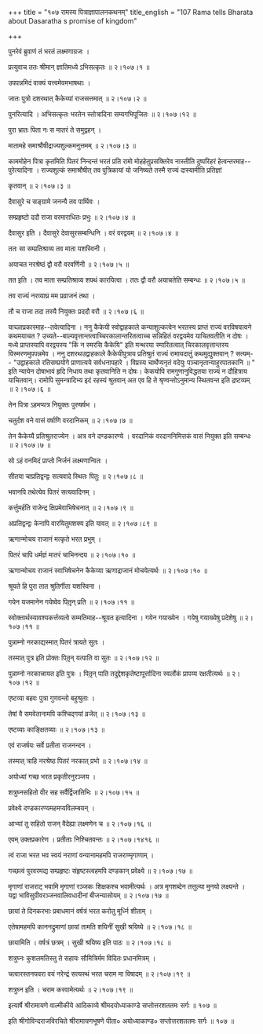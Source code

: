 +++
title = "१०७ रामस्य पित्राज्ञापालनकथनम्"
title_english = "107 Rama tells Bharata about Dasaratha s promise of kingdom"

+++


पुनरेवं ब्रुवाणं तं भरतं लक्ष्मणाग्रजः ।  

प्रत्युवाच ततः श्रीमान् ज्ञातिमध्ये ऽभिसत्कृतः  ॥  २।१०७।१  ॥   

उपपन्नमिदं वाक्यं यत्त्वमेवमभाषथाः ।  

जातः पुत्रो दशरथात् कैकेय्यां राजसत्तमात्  ॥  २।१०७।२  ॥   

पुनरित्यादि । अभिसत्कृतः भरतेन स्तोत्रादिना सम्यगभिपूजितः  ॥  २।१०७।१२
 ॥   

  

पुरा भ्रातः पिता नः स मातरं ते समुद्वहन् ।  

मातामहे समाश्रौषीद्राज्यशुल्कमनुत्तमम्  ॥  २।१०७।३  ॥   

काममोहेन पित्रा कृतमिति पितरं निन्दन्तं भरतं प्रति रामो
मोहहेतुप्रसक्तिरेव नास्तीति दुष्परिहरं हेत्वन्तरमाह--पुरेत्यादिना ।
राज्यशुल्कं समाश्रौषीत् तव पुत्रिकायां यो जनिष्यते तस्मै राज्यं
दास्यामीति प्रतिज्ञां  

कृतवान्  ॥  २।१०७।३  ॥   

  

दैवासुरे च सङ्ग्रामे जनन्यै तव पार्थिवः ।  

सम्प्रहृष्टो ददौ राजा वरमाराधितः प्रभुः  ॥  २।१०७।४  ॥   

दैवासुर इति । दैवासुरे देवासुरसम्बन्धिनि । वरं वरद्वयम्  ॥  २।१०७।४  ॥   

  

ततः सा सम्प्रतिश्राव्य तव माता यशस्विनी ।  

अयाचत नरश्रेष्ठं द्वौ वरौ वरवर्णिनी  ॥  २।१०७।५  ॥   

तत इति । तव माता सम्प्रतिश्राव्य शपथं कारयित्वा । ततः द्वौ वरौ अयाचतेति
सम्बन्धः  ॥  २।१०७।५  ॥   

  

तव राज्यं नरव्याघ्र मम प्रव्राजनं तथा ।  

तौ च राजा तदा तस्यै नियुक्तः प्रददौ वरौ  ॥  २।१०७।६  ॥   

याच्ञाप्रकारमाह--तवेत्यादिना । ननु कैकेयी स्वोद्वाहकाले कन्याशुल्कत्वेन
भरतस्य प्राप्तं राज्यं वरविषयत्वने कथमयाचत ?
उच्यते--बाल्यवृत्तान्तत्वाच्चिरकालान्तरितत्वाच्च सन्निहितं वरद्वयमेव
याचितवतीति न दोषः । मध्ये प्राप्तस्यापि वरद्वयस्य "किं न स्मरसि कैकेयि"
इति मन्थरया स्मारितत्वात् चिरकालवृत्तान्तस्य विस्मरणमुपपन्नमेव । ननु
दशरथउद्वाहकाले कैकेयीपुत्राय प्रतिश्रुतं राज्यं रामायदातुं
कथमुद्युक्तवान् ? सत्यम्-- "उद्वाहकाले रतिसम्प्रयोगे प्राणात्यये
सर्वधनापहारे । विप्रस्य चार्थेप्यनृतं वदेयुः पञ्चानृतान्याहुरपातकानि  ॥ "
इति न्यायेन दोषाभावं हृदि निधाय तथा कृतवानिति न दोषः। केकयोपि
रामगुणानुविद्धतया राज्यं न दौहित्राय याचितवान्। रामोपि सुमन्त्रादिभ्य
इदं रहस्यं श्रुतवान् अत एव हि ते श्रृण्वन्तोऽनुमान्य स्थितवन्त इति
द्रष्टव्यम्  ॥  २।१०७।६  ॥   

  

तेन पित्रा ऽहमप्यत्र नियुक्तः पुरुषर्षभ ।  

चतुर्दश वने वासं वर्षाणि वरदानिकम्  ॥  २।१०७।७  ॥   

तेन कैकेय्यै प्रतिश्रुतराज्येन । अत्र वने दण्डकारण्ये । वरदानिकं
वरदाननिमित्तकं वासं नियुक्त इति सम्बन्धः  ॥  २।१०७।७  ॥   

  

सो ऽहं वनमिदं प्राप्तो निर्जनं लक्ष्मणान्वितः ।  

सीतया चाप्रतिद्वन्द्वः सत्यवादे स्थितः पितुः  ॥  २।१०७।८  ॥   

भवानपि तथेत्येव पितरं सत्यवादिनम् ।  

कर्त्तुमर्हति राजेन्द्र क्षिप्रमेवाभिषेचनात्  ॥  २।१०७।९  ॥   

अप्रतिद्वन्द्वः केनापि वारयितुमशक्य इति यावत्  ॥  २।१०७।८९  ॥   

  

ऋणान्मोचय राजानं मत्कृते भरत प्रभुम् ।  

पितरं चापि धर्मज्ञं मातरं चाभिनन्दय  ॥  २।१०७।१०  ॥   

ऋणान्मोचय राजानं स्वाभिषेचनेन कैकेय्या ऋणाद्राजानं मोचयेत्यर्थः  ॥ 
२।१०७।१०  ॥   

  

श्रूयते हि पुरा तात श्रुतिर्गीता यशस्विना ।  

गयेन यजमानेन गयेष्वेव पितृ़न् प्रति  ॥  २।१०७।११  ॥   

स्वोक्तार्थस्यावश्यकर्त्तव्यत्वे सम्मतिमाह--श्रूयत इत्यादिना । गयेन
गयाख्येन । गयेषु गयाख्येषु प्रदेशेषु  ॥  २।१०७।११  ॥   

  

पुन्नाम्नो नरकाद्यस्मात् पितरं त्रायते सुतः ।  

तस्मात् पुत्र इति प्रोक्तः पितृ़न् यत्पाति वा सुतः  ॥  २।१०७।१२  ॥   

पुन्नाम्नो नरकात्त्रायत इति पुत्रः । पितृ़न् पाति
तदुद्देशकृतेष्टापूर्त्तादिना स्वर्लोकं प्रापय्य रक्षतीत्यर्थः  ॥ 
२।१०७।१२  ॥   

  

एष्टव्या बहवः पुत्रा गुणवन्तो बहुश्रुताः ।  

तेषां वै समवेतानामपि कश्चिद्गयां व्रजेत्  ॥  २।१०७।१३  ॥   

एष्टव्याः काङ्क्षितव्याः  ॥  २।१०७।१३  ॥   

  

एवं राजर्षयः सर्वे प्रतीता राजनन्दन ।  

तस्मात् त्राहि नरश्रेष्ठ पितरं नरकात् प्रभो  ॥  २।१०७।१४  ॥   

अयोध्यां गच्छ भरत प्रकृतीरनुरञ्जय ।  

शत्रुघ्नसहितो वीर सह सर्वैर्द्विजातिभिः  ॥  २।१०७।१५  ॥   

प्रवेक्ष्ये दण्डकारण्यमहमप्यविलम्बयन् ।  

आभ्यां तु सहितो राजन् वैदेह्या लक्ष्मणेन च  ॥  २।१०७।१६  ॥   

एवम् उक्तप्रकारेण । प्रतीताः निश्चितवन्तः  ॥  २।१०७।१४१६  ॥   

  

त्वं राजा भरत भव स्वयं नराणां वन्यानामहमपि राजराण्मृगाणाम् ।  

गच्छत्वं पुरवरमद्य सम्प्रहृष्टः संहृष्टस्त्वहमपि दण्डकान् प्रवेक्ष्ये  ॥ 
२।१०७।१७  ॥   

मृगाणां राजराट् भवामि मृगाणां रञ्जकः शिक्षकश्च भवामीत्यर्थः । अत्र
मृगशब्देन तत्तुल्या मुनयो लक्ष्यन्ते । यद्वा
भाविसुग्रीवरञ्जनवालिवधादीनां बीजन्यासोयम्  ॥  २।१०७।१७  ॥   

  

छायां ते दिनकरभाः प्रबाधमानं वर्षत्रं भरत करोतु मूर्ध्नि शीताम् ।  

एतेषामहमपि काननद्रुमाणां छायां तामति शयिनीं सुखी श्रयिष्ये  ॥  २।१०७।१८
 ॥   

छायामिति । वर्षत्रं छत्रम् । सुखी श्रयिष्य इति पाठः  ॥  २।१०७।१८  ॥   

  

शत्रुघ्नः कुशलमतिस्तु ते सहायः सौमित्रिर्मम विदितः प्रधानमित्रम् ।  

चत्वारस्तनयवरा वयं नरेन्द्रं सत्यस्थं भरत चराम मा विषादम्  ॥  २।१०७।१९
 ॥   

शत्रुघ्न इति । चराम करवामेत्यर्थः  ॥  २।१०७।१९  ॥   

  

इत्यार्षे श्रीरामायणे वाल्मीकीये आदिकाव्ये श्रीमदयोध्याकाण्डे
सप्तोत्तरशततमः सर्गः  ॥  १०७  ॥   

इति श्रीगोविन्दराजविरचिते श्रीरामायणभूषणे पीता० अयोध्याकाण्ड०
सप्तोत्तरशततमः सर्गः  ॥  १०७  ॥   


